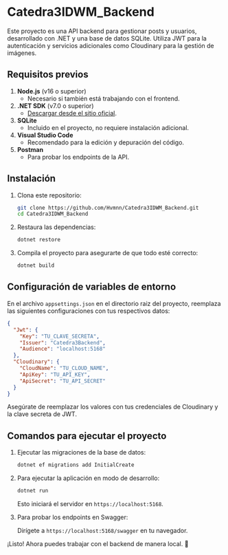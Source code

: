 ﻿# Catedra3IDWM_Backend

Este proyecto es una API backend para gestionar posts y usuarios, desarrollado con .NET y una base de datos SQLite. Utiliza JWT para la autenticación y servicios adicionales como Cloudinary para la gestión de imágenes.

## Requisitos previos

1. **Node.js** (v16 o superior)
   - Necesario si también está trabajando con el frontend.
2. **.NET SDK** (v7.0 o superior)
   - [Descargar desde el sitio oficial](https://dotnet.microsoft.com/download).
3. **SQLite**
   - Incluido en el proyecto, no requiere instalación adicional.
4. **Visual Studio Code**
   - Recomendado para la edición y depuración del código.
5. **Postman**
   - Para probar los endpoints de la API.

## Instalación

1. Clona este repositorio:

   ```bash
   git clone https://github.com/Hvmnn/Catedra3IDWM_Backend.git
   cd Catedra3IDWM_Backend
   ```

2. Restaura las dependencias:

   ```bash
   dotnet restore
   ```

3. Compila el proyecto para asegurarte de que todo esté correcto:

   ```bash
   dotnet build
   ```

## Configuración de variables de entorno

En el archivo `appsettings.json` en el directorio raiz del proyecto, reemplaza las siguientes configuraciones con tus respectivos datos:

```json
{
  "Jwt": {
    "Key": "TU_CLAVE_SECRETA",
    "Issuer": "Catedra3Backend",
    "Audience": "localhost:5168"
  },
  "Cloudinary": {
    "CloudName": "TU_CLOUD_NAME",
    "ApiKey": "TU_API_KEY",
    "ApiSecret": "TU_API_SECRET"
  }
}
```

Asegúrate de reemplazar los valores con tus credenciales de Cloudinary y la clave secreta de JWT.

## Comandos para ejecutar el proyecto

1. Ejecutar las migraciones de la base de datos:

   ```bash
   dotnet ef migrations add InitialCreate
   ```


2. Para ejecutar la aplicación en modo de desarrollo:

   ```bash
   dotnet run
   ```

   Esto iniciará el servidor en `https://localhost:5168`.

3. Para probar los endpoints en Swagger:

   Dirígete a `https://localhost:5168/swagger` en tu navegador.

¡Listo! Ahora puedes trabajar con el backend de manera local. 🚀
